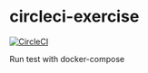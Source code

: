 # circleci-exercise

[![CircleCI](https://circleci.com/gh/takkyuuplayer/circleci-exercise/tree/master.svg?style=svg)](https://circleci.com/gh/takkyuuplayer/circleci-exercise/tree/master)

Run test with docker-compose

